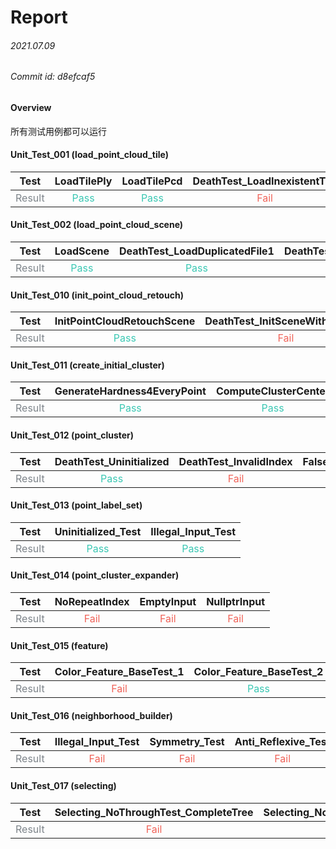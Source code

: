 Report 
=================
###### 2021.07.09
###### Commit id: d8efcaf5

#### Overview
所有测试用例都可以运行


#### Unit_Test_001 (load_point_cloud_tile)

| Test | LoadTilePly | LoadTilePcd | DeathTest_LoadInexistentTile |
| :----: | :----: | :----: | :----: |
| <font color=#7E858B>Result</font> | <font color=#3CC8B4>Pass</font> | <font color=#3CC8B4>Pass</font> | <font color=#F0645A>Fail</font> |


#### Unit_Test_002 (load_point_cloud_scene)

| Test | LoadScene | DeathTest_LoadDuplicatedFile1 | DeathTest_LoadDuplicatedFile2 | DeathTest_LoadPartiallyIncorrectFileSet | DeathTest_LoadIncorrectFileSet |
| :----: | :----: | :----: | :----: | :----: | :----: |
| <font color=#7E858B>Result</font> | <font color=#3CC8B4>Pass</font> | <font color=#3CC8B4>Pass</font> | <font color=#F0645A>Fail</font> | <font color=#F0645A>Fail</font> | <font color=#F0645A>Fail</font> |


#### Unit_Test_010 (init_point_cloud_retouch)

| Test | InitPointCloudRetouchScene | DeathTest_InitSceneWithErrorPtr | InitPointLabelSet | DeathTest_InitSceneWithNegativeSize | InitRetouchTask | DeathTest_InitRetouchTaskWithErrorConfig | InitPointCloudRetouchManager |
| :----: | :----: | :----: | :----: | :----: | :----: | :----: | :----: |
| <font color=#7E858B>Result</font> | <font color=#3CC8B4>Pass</font> | <font color=#F0645A>Fail</font> | <font color=#3CC8B4>Pass</font> | <font color=#3CC8B4>Pass</font> | <font color=#3CC8B4>Pass</font> | <font color=#3CC8B4>Pass</font> | <font color=#3CC8B4>Pass</font> |


#### Unit_Test_011 (create_initial_cluster)

| Test | GenerateHardness4EveryPoint | ComputeClusterCenter | DivideUserSpecifiedRegion | CreateInitialCluster |
| :----: | :----: | :----: | :----: | :----: |
| <font color=#7E858B>Result</font> | <font color=#3CC8B4>Pass</font> | <font color=#3CC8B4>Pass</font> | <font color=#3CC8B4>Pass</font> | <font color=#3CC8B4>Pass</font> |


#### Unit_Test_012 (point_cluster)

| Test | DeathTest_Uninitialized | DeathTest_InvalidIndex | FalseProbability_Test |
| :----: | :----: | :----: | :----: |
| <font color=#7E858B>Result</font> | <font color=#3CC8B4>Pass</font> | <font color=#F0645A>Fail</font> | <font color=#F0645A>Fail</font> |


#### Unit_Test_013 (point_label_set)

| Test | Uninitialized_Test | Illegal_Input_Test |
| :----: | :----: | :----: |
| <font color=#7E858B>Result</font> | <font color=#3CC8B4>Pass</font> | <font color=#3CC8B4>Pass</font> |


#### Unit_Test_014 (point_cluster_expander)

| Test | NoRepeatIndex | EmptyInput | NullptrInput |
| :----: | :----: | :----: | :----: |
| <font color=#7E858B>Result</font> | <font color=#F0645A>Fail</font> | <font color=#F0645A>Fail</font> | <font color=#F0645A>Fail</font> |


#### Unit_Test_015 (feature)

| Test | Color_Feature_BaseTest_1 | Color_Feature_BaseTest_2 | Color_Feature_BaseTest_3 | Color_Feature_BaseTest_4 | Plane_Feature_BaseTest_1 | Plane_Feature_BaseTest_2 |
| :----: | :----: | :----: | :----: | :----: | :----: | :----: |
| <font color=#7E858B>Result</font> | <font color=#F0645A>Fail</font> | <font color=#3CC8B4>Pass</font> | <font color=#F0645A>Fail</font> | <font color=#F0645A>Fail</font> | <font color=#F0645A>Fail</font> | <font color=#F0645A>Fail</font> |


#### Unit_Test_016 (neighborhood_builder)

| Test | Illegal_Input_Test | Symmetry_Test | Anti_Reflexive_Test |
| :----: | :----: | :----: | :----: |
| <font color=#7E858B>Result</font> | <font color=#F0645A>Fail</font> | <font color=#F0645A>Fail</font> | <font color=#F0645A>Fail</font> |


#### Unit_Test_017 (selecting)

| Test | Selecting_NoThroughTest_CompleteTree | Selecting_NoThroughTest_CompleteGround | Selecting_NoThroughTest_CompleteBuilding | Selecting_MultipleObjectsTest_CompleteMoreTrees |
| :----: | :----: | :----: | :----: | :----: |
| <font color=#7E858B>Result</font> | <font color=#F0645A>Fail</font> | <font color=#3CC8B4>Pass</font> | <font color=#F0645A>Fail</font> | <font color=#F0645A>Fail</font> |

